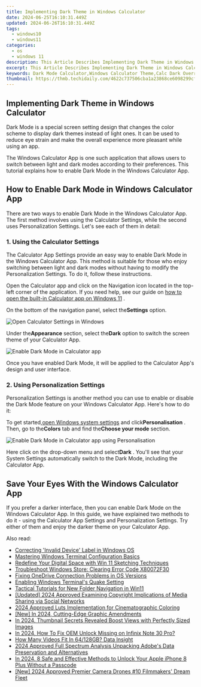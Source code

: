 ```yaml
---
title: Implementing Dark Theme in Windows Calculator
date: 2024-06-25T16:10:31.449Z
updated: 2024-06-26T16:10:31.449Z
tags:
  - windows10
  - windows11
categories:
  - os
  - windows 11
description: This Article Describes Implementing Dark Theme in Windows Calculator
excerpt: This Article Describes Implementing Dark Theme in Windows Calculator
keywords: Dark Mode Calculator,Windows Calculator Theme,Calc Dark Override,Custom Calculator Color,Windows Themes for Calc,Implementing DarkCalc,Dark Theme WindowsCtlr
thumbnail: https://thmb.techidaily.com/4622c737506cba1a23868ce6098299cf82c4724d17bc893106f7883eb3c1b7e3.jpg
---
```


## Implementing Dark Theme in Windows Calculator

 Dark Mode is a special screen setting design that changes the color scheme to display dark themes instead of light ones. It can be used to reduce eye strain and make the overall experience more pleasant while using an app.

 The Windows Calculator App is one such application that allows users to switch between light and dark modes according to their preferences. This tutorial explains how to enable Dark Mode in the Windows Calculator App.

## How to Enable Dark Mode in Windows Calculator App

 There are two ways to enable Dark Mode in the Windows Calculator App. The first method involves using the Calculator Settings, while the second uses Personalization Settings. Let's see each of them in detail:

### 1\. Using the Calculator Settings

 The Calculator App Settings provide an easy way to enable Dark Mode in the Windows Calculator App. This method is suitable for those who enjoy switching between light and dark modes without having to modify the Personalization Settings. To do it, follow these instructions.

 Open the Calculator app and click on the Navigation icon located in the top-left corner of the application. If you need help, see our guide on [how to open the built-in Calculator app on Windows 11](https://www.makeuseof.com/windows-11-open-calculator/) .

 On the bottom of the navigation panel, select the**Settings** option.

![Open Calculator Settings in Windows](https://static1.makeuseofimages.com/wordpress/wp-content/uploads/2023/03/open-calculator-settings-in-windows.jpg)

 Under the**Appearance** section, select the**Dark** option to switch the screen theme of your Calculator App.

![Enable Dark Mode in Calculator app](https://static1.makeuseofimages.com/wordpress/wp-content/uploads/2023/03/enable-dark-mode-in-calculator-app.jpg)

 Once you have enabled Dark Mode, it will be applied to the Calculator App's design and user interface.

### 2\. Using Personalization Settings

 Personalization Settings is another method you can use to enable or disable the Dark Mode feature on your Windows Calculator App. Here's how to do it:

 To get started,[open Windows system settings](https://www.makeuseof.com/windows-ways-to-open-system-settings/) and click**Personalisation** . Then, go to the**Colors** tab and find the**Choose your mode** section.

![Enable Dark Mode in Calculator app using Personalisation](https://static1.makeuseofimages.com/wordpress/wp-content/uploads/2023/03/enable-dark-mode-in-calculator-app-using-personalisation.jpg)

 Here click on the drop-down menu and select**Dark** . You'll see that your System Settings automatically switch to the Dark Mode, including the Calculator App.

## Save Your Eyes With the Windows Calculator App

 If you prefer a darker interface, then you can enable Dark Mode on the Windows Calculator App. In this guide, we have explained two methods to do it - using the Calculator App Settings and Personalization Settings. Try either of them and enjoy the darker theme on your Calculator App.


<ins class="adsbygoogle"
     style="display:block"
     data-ad-format="autorelaxed"
     data-ad-client="ca-pub-7571918770474297"
     data-ad-slot="1223367746"></ins>



<ins class="adsbygoogle"
     style="display:block"
     data-ad-client="ca-pub-7571918770474297"
     data-ad-slot="8358498916"
     data-ad-format="auto"
     data-full-width-responsive="true"></ins>

<span class="atpl-alsoreadstyle">Also read:</span>
<div><ul>
<li><a href="https://win11-tips.techidaily.com/correcting-invalid-device-label-in-windows-os/"><u>Correcting 'Invalid Device' Label in Windows OS</u></a></li>
<li><a href="https://win11-tips.techidaily.com/mastering-windows-terminal-configuration-basics/"><u>Mastering Windows Terminal Configuration Basics</u></a></li>
<li><a href="https://win11-tips.techidaily.com/redefine-your-digital-space-with-win-11-sketching-techniques/"><u>Redefine Your Digital Space with Win 11 Sketching Techniques</u></a></li>
<li><a href="https://win11-tips.techidaily.com/troubleshoot-windows-store-clearing-error-code-x80072f30/"><u>Troubleshoot Windows Store: Clearing Error Code X80072F30</u></a></li>
<li><a href="https://win11-tips.techidaily.com/fixing-onedrive-connection-problems-in-os-versions/"><u>Fixing OneDrive Connection Problems in OS Versions</u></a></li>
<li><a href="https://win11-tips.techidaily.com/enabling-windows-terminals-quake-setting/"><u>Enabling Windows Terminal's Quake Setting</u></a></li>
<li><a href="https://win11-tips.techidaily.com/tactical-tutorials-for-new-folder-navigation-in-win11/"><u>Tactical Tutorials for New Folder Navigation in Win11</u></a></li>
<li><a href="https://facebook-clips.techidaily.com/updated-2024-approved-examining-copyright-implications-of-media-sharing-via-social-networks/"><u>[Updated] 2024 Approved  Examining Copyright Implications of Media Sharing via Social Networks</u></a></li>
<li><a href="https://extra-approaches.techidaily.com/2024-approved-luts-implementation-for-cinematographic-coloring/"><u>2024 Approved  Luts Implementation for Cinematographic Coloring</u></a></li>
<li><a href="https://vp-tips.techidaily.com/new-in-2024-cutting-edge-graphic-amendments/"><u>[New] In 2024, Cutting-Edge Graphic Amendments</u></a></li>
<li><a href="https://video-ai-editor.techidaily.com/in-2024-thumbnail-secrets-revealed-boost-views-with-perfectly-sized-images/"><u>In 2024, Thumbnail Secrets Revealed Boost Views with Perfectly Sized Images</u></a></li>
<li><a href="https://unlock-android.techidaily.com/in-2024-how-to-fix-oem-unlock-missing-on-infinix-note-30-pro-by-drfone-android/"><u>In 2024, How To Fix OEM Unlock Missing on Infinix Note 30 Pro?</u></a></li>
<li><a href="https://fox-cloud.techidaily.com/how-many-videos-fit-in-64128gb-data-insight/"><u>How Many Videos Fit In 64/128GB? Data Insight</u></a></li>
<li><a href="https://some-knowledge.techidaily.com/2024-approved-full-spectrum-analysis-unpacking-adobes-data-preservation-and-alternatives/"><u>2024 Approved  Full Spectrum Analysis  Unpacking Adobe's Data Preservation and Alternatives</u></a></li>
<li><a href="https://ios-unlock.techidaily.com/in-2024-8-safe-and-effective-methods-to-unlock-your-apple-iphone-8-plus-without-a-passcode-by-drfone-ios/"><u>In 2024, 8 Safe and Effective Methods to Unlock Your Apple iPhone 8 Plus Without a Passcode</u></a></li>
<li><a href="https://vp-tips.techidaily.com/new-2024-approved-premier-camera-drones-10-filmmakers-dream-fleet/"><u>[New] 2024 Approved  Premier Camera Drones #10  Filmmakers' Dream Fleet</u></a></li>
</ul></div>
